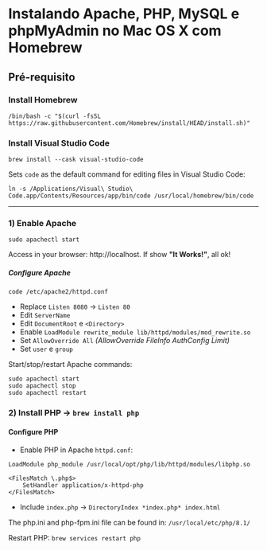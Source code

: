# Instalando Apache, PHP, MySQL e phpMyAdmin no Mac OS X com Homebrew

## Pré-requisito

### Install Homebrew

```
/bin/bash -c "$(curl -fsSL https://raw.githubusercontent.com/Homebrew/install/HEAD/install.sh)"
```

### Install Visual Studio Code

```
brew install --cask visual-studio-code
```

Sets `code` as the default command for editing files in Visual Studio Code:

```
ln -s /Applications/Visual\ Studio\ Code.app/Contents/Resources/app/bin/code /usr/local/homebrew/bin/code
```
----
### 1) Enable Apache
```
sudo apachectl start
```
Access in your browser: http://localhost. If show **"It Works!"**, all ok!

##### Configure Apache

```
code /etc/apache2/httpd.conf
```

- Replace `Listen 8080` -> `Listen 80`
- Edit `ServerName`
- Edit `DocumentRoot` e `<Directory>`
- Enable `LoadModule rewrite_module lib/httpd/modules/mod_rewrite.so`
- Set `AllowOverride All` _(AllowOverride FileInfo AuthConfig Limit)_
- Set `user` e `group`

Start/stop/restart Apache commands:

```
sudo apachectl start
sudo apachectl stop
sudo apachectl restart
```

### 2) Install PHP -> `brew install php`

#### Configure PHP

- Enable PHP in Apache `httpd.conf`: 
```
LoadModule php_module /usr/local/opt/php/lib/httpd/modules/libphp.so

<FilesMatch \.php$>
    SetHandler application/x-httpd-php
</FilesMatch>
```

- Include `index.php` -> `DirectoryIndex *index.php* index.html`

The php.ini and php-fpm.ini file can be found in: `/usr/local/etc/php/8.1/`

Restart PHP: `brew services restart php`
